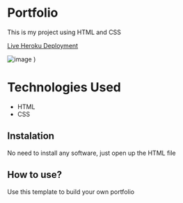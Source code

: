 # Portfolio

This is my project using HTML and CSS

[Live Heroku Deployment](https://portfolio-josemt.herokuapp.com/)

![image](https://user-images.githubusercontent.com/91580447/146103466-c119042b-08fd-4f52-a6b0-f7f59abb0a21.png)
)


# Technologies Used
* HTML
* CSS

## Instalation
No need to install any software, just open up the HTML file

## How to use?
Use this template to build your own portfolio
